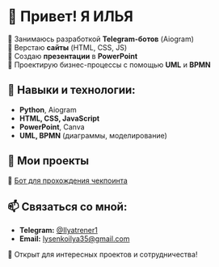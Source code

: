 # 👋 Привет! Я ИЛЬЯ

🔹 Занимаюсь разработкой **Telegram-ботов** (Aiogram)  
🔹 Верстаю **сайты** (HTML, CSS, JS)  
🔹 Создаю **презентации** в **PowerPoint**  
🔹 Проектирую бизнес-процессы с помощью **UML** и **BPMN**  

## 🚀 Навыки и технологии:
- **Python**, Aiogram  
- **HTML, CSS, JavaScript**  
- **PowerPoint**, Canva  
- **UML, BPMN** (диаграммы, моделирование)  

## 📂 Мои проекты
🔹 [Бот для прохождения чекпоинта](https://github.com/IlyaLysenko567/checkpoint-bot)

## 📫 Связаться со мной:
- **Telegram:** [@Ilyatrener1](https://t.me/Ilyatrener1)  
- **Email:** lysenkoilya35@gmail.com  

🎯 Открыт для интересных проектов и сотрудничества!
